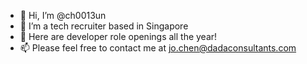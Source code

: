 - 👋 Hi, I’m @ch0013un
- 👀 I’m a tech recruiter based in Singapore
- 🌱 Here are developer role openings all the year!
- 📫 Please feel free to contact me at jo.chen@dadaconsultants.com

<!---
ch0013un/ch0013un is a ✨ special ✨ repository because its `README.md` (this file) appears on your GitHub profile.
You can click the Preview link to take a look at your changes.
--->
